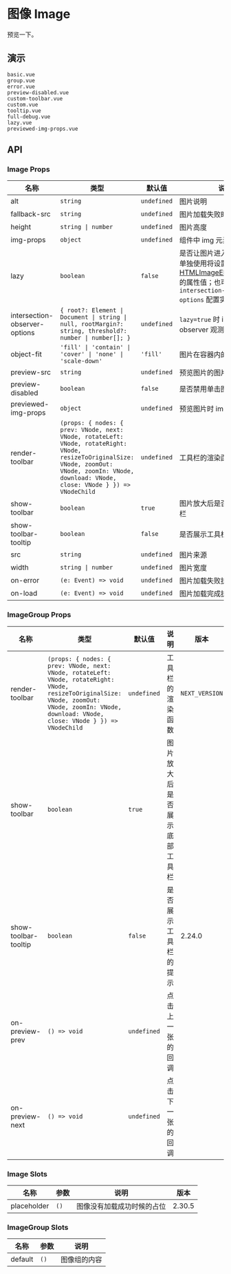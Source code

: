 # 图像 Image

预览一下。

## 演示

```demo
basic.vue
group.vue
error.vue
preview-disabled.vue
custom-toolbar.vue
custom.vue
tooltip.vue
full-debug.vue
lazy.vue
previewed-img-props.vue
```

## API

### Image Props

| 名称 | 类型 | 默认值 | 说明 | 版本 |
| --- | --- | --- | --- | --- |
| alt | `string` | `undefined` | 图片说明 |  |
| fallback-src | `string` | `undefined` | 图片加载失败时显示的地址 |  |
| height | `string \| number` | `undefined` | 图片高度 |  |
| img-props | `object` | `undefined` | 组件中 img 元素的属性 |  |
| lazy | `boolean` | `false` | 是否让图片进入视口再加载，单独使用将设置为[HTMLImageElement.loading](https://developer.mozilla.org/en-US/docs/Web/API/HTMLImageElement/loading) 的属性值；也可配合 `intersection-observer-options` 配置实现懒加载 | 2.30.5 |
| intersection-observer-options | `{ root?: Element \| Document \| string \| null, rootMargin?: string, threshold?: number \| number[]; }` | `undefined` | `lazy=true` 时 intersection observer 观测的配置 | 2.30.5 |
| object-fit | `'fill' \| 'contain' \| 'cover' \| 'none' \| 'scale-down'` | `'fill'` | 图片在容器内的的适应类型 |  |
| preview-src | `string` | `undefined` | 预览图片的图片地址 |  |
| preview-disabled | `boolean` | `false` | 是否禁用单击图像预览 |  |
| previewed-img-props | `object` | `undefined` | 预览图片时 img 元素的属性 | 2.34.0 |
| render-toolbar | `(props: { nodes: { prev: VNode, next: VNode, rotateLeft: VNode, rotateRight: VNode, resizeToOriginalSize: VNode, zoomOut: VNode, zoomIn: VNode, download: VNode, close: VNode } }) => VNodeChild` | `undefined` | 工具栏的渲染函数 | `NEXT_VERSION` |
| show-toolbar | `boolean` | `true` | 图片放大后是否展示底部工具栏 |  |
| show-toolbar-tooltip | `boolean` | `false` | 是否展示工具栏的提示 | 2.24.0 |
| src | `string` | `undefined` | 图片来源 |  |
| width | `string \| number` | `undefined` | 图片宽度 |  |
| on-error | `(e: Event) => void` | `undefined` | 图片加载失败执行的回调 |  |
| on-load | `(e: Event) => void` | `undefined` | 图片加载完成执行的回调 |  |

### ImageGroup Props

| 名称 | 类型 | 默认值 | 说明 | 版本 |
| --- | --- | --- | --- | --- |
| render-toolbar | `(props: { nodes: { prev: VNode, next: VNode, rotateLeft: VNode, rotateRight: VNode, resizeToOriginalSize: VNode, zoomOut: VNode, zoomIn: VNode, download: VNode, close: VNode } }) => VNodeChild` | `undefined` | 工具栏的渲染函数 | `NEXT_VERSION` |
| show-toolbar | `boolean` | `true` | 图片放大后是否展示底部工具栏 |  |
| show-toolbar-tooltip | `boolean` | `false` | 是否展示工具栏的提示 | 2.24.0 |
| on-preview-prev | `() => void` | `undefined` | 点击上一张的回调 |  |
| on-preview-next | `() => void` | `undefined` | 点击下一张的回调 |  |

### Image Slots

| 名称        | 参数 | 说明                       | 版本   |
| ----------- | ---- | -------------------------- | ------ |
| placeholder | `()` | 图像没有加载成功时候的占位 | 2.30.5 |

### ImageGroup Slots

| 名称    | 参数 | 说明         |
| ------- | ---- | ------------ |
| default | `()` | 图像组的内容 |
